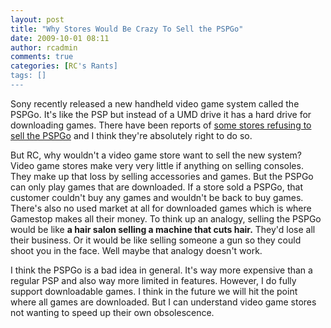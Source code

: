 ```yaml
---
layout: post
title: "Why Stores Would Be Crazy To Sell the PSPGo"
date: 2009-10-01 08:11
author: rcadmin
comments: true
categories: [RC's Rants]
tags: []
---
```

Sony recently released a new handheld video game system called the PSPGo. It's like the PSP but instead of a UMD drive it has a hard drive for downloading games. There have been reports of <a href="http://kotaku.com/5365557/another-retailer-says-nothankyou-to-the-pspgo">some stores refusing to sell the PSPGo</a> and I think they're absolutely right to do so.

But RC, why wouldn't a video game store want to sell the new system? Video game stores make very very little if anything on selling consoles. They make up that loss by selling accessories and games. But the PSPGo can only play games that are downloaded. If a store sold a PSPGo, that customer couldn't buy any games and wouldn't be back to buy games. There's also no used market at all for downloaded games which is where Gamestop makes all their money. To think up an analogy, selling the PSPGo would be like <strong>a hair salon selling a machine that cuts hair.</strong> They'd lose all their business. Or it would be like selling someone a gun so they could shoot you in the face. Well maybe that analogy doesn't work. 

I think the PSPGo is a bad idea in general. It's way more expensive than a regular PSP and also way more limited in features. However, I do fully support downloadable games. I think in the future we will hit the point where all games are downloaded. But I can understand video game stores not wanting to speed up their own obsolescence.
